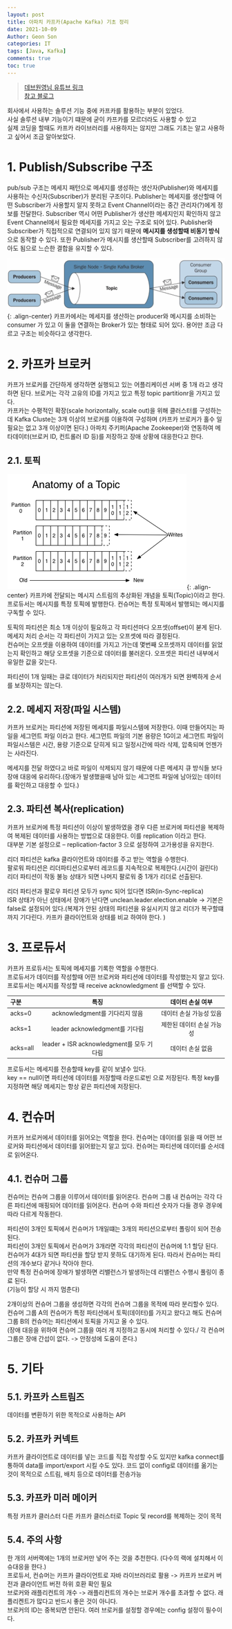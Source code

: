 ```yaml
---
layout: post
title: 아파치 카프카(Apache Kafka) 기초 정리
date: 2021-10-09
Author: Geon Son
categories: IT
tags: [Java, Kafka]
comments: true
toc: true
---
```



>[데브원영님 유튜브 링크](https://www.youtube.com/watch?v=waw0XXNX-uQ)  
>[참고 블로그](https://velog.io/@king3456/Apache-Kafka-%EA%B8%B0%EB%B3%B8%EA%B0%9C%EB%85%90)
  

회사에서 사용하는 솔루션 기능 중에 카프카를 활용하는 부분이 있었다.  
사실 솔루션 내부 기능이기 떄문에 굳이 카프카를 모르더라도 사용할 수 있고  
 실제 코딩을 할때도 카프카 라이브러리를 사용하지는 않지만 그래도 기초는 알고 사용하고 싶어서 조금 알아보았다.



# 1. Publish/Subscribe 구조
pub/sub 구조는 메세지 패턴으로 메세지를 생성하는 생산자(Publisher)와 메세지를 사용하는 수신자(Subscriber)가 분리된 구조이다. Publisher는 메세지를 생산할때 어떤 Subscriber가 사용할지 알지 못하고 Event Channel이라는 중간 관리자(?)에게 정보를 전달한다. Subscriber 역시 어떤 Publisher가 생산한 메세지인지 확인하지 않고 Event Channel에서 필요한 메세지를 가지고 오는 구조로 되어 있다.
Publisher와 Subscriber가 직접적으로 연결되어 있지 않기 때문에 **메시지를 생성할때 비동기 방식**으로 동작할 수 있다. 또한 Publisher가 메시지를 생산할때 Subscriber를 고려하지 않아도 됨으로 느슨한 결합을 유지할 수 있다.

![](/images/it/991FDC495C0FC7A903-1.png){: .align-center}
카프카에서는 메세지를 생산하는 producer와 메시지를 소비하는 consumer 가 있고 이 둘을 연결하는 Broker가 있는 형태로 되어 있다. 용어만 조금 다르고 구조는 비슷하다고 생각한다.



# 2. 카프카 브로커
카프가 브로커를 간단하게 생각하면 실행되고 있는 어플리케이션 서버 중 1개 라고 생각하면 된다. 브로커는 각각 고유의 ID를 가지고 있고 특정 topic partitionr을 가지고 있다.  
카프카는 수평적인 확장(scale horizontally, scale out)을 위해 클러스터를 구성하는데 Kafka Cluste는 3개 이상의 브로커를 이용하여 구성하며 (카프카 브로커가 홀수 일 필요는 없고 3개 이상이면 된다.) 아파치 주키퍼(Apache Zookeeper)와 연동하여 메타데이터(브로커 ID, 컨트롤러 ID 등)를 저장하고 장애 상황에 대응한다고 한다.  



## 2.1. 토픽
![](/images/it/991FDC495C0FC7A903-2.png){: .align-center}
카프카에 전달되는 메시지 스트림의 추상화된 개념을 토픽(Topic)이라고 한다. 프로듀서는 메시지를 특정 토픽에 발행한다. 컨슈머는 특정 토픽에서 발행되는 메시지를 구독할 수 있다.  

토픽의 파티션은 최소 1개 이상이 필요하고 각 파티션마다 오프셋(offset)이 붇게 된다. 메세지 처리 순서는 각 파티션이 가지고 있는 오프셋에 따라 결정된다.  
컨슈머는 오프셋을 이용하여 데이터를 가지고 가는데 몇번째 오프셋까지 데이터를 읽었는지 확인하고 해당 오프셋을 기준으로 데이터를 불러온다. 오프셋은 파티션 내부에서 유일한 값을 갖는다.  

파티션이 1개 일때는 큐로 데이터가 처리되지만 파티션이 여러개가 되면 완벽하게 순서를 보장하지는 않는다.



## 2.2. 메세지 저장(파일 시스템)
카프카 브로커는 파티션에 저장된 메세지를 파일시스템에 저장한다. 이때 만들어지는 파일을 세그먼트 파일 이라고 한다. 세그먼트 파일의 기본 용량은 1G이고 세그먼트 파일이 파일시스템은 시간, 용량 기준으로 닫히게 되고 일정시간에 따라 삭제, 압축되며 언젠가는 사라진다.  

메세지를 전달 하였다고 바로 파일이 삭제되지 않기 때문에 다른 메세지 큐 방식들 보다 장애 대응에 유리하다.(장애가 발생했을때 남아 있는 세그먼트 파일에 남아있는 데이터를 확인하고 대응할 수 있다.)



## 2.3. 파티션 복사(replication)
카프카 브로커에 특정 파티션이 이상이 발생하였을 경우 다른 브로커에 파티션을 복제하여 복제된 데이터를 사용하는 방법으로 대응한다. 이를 replication 이라고 한다.  
대부분 기본 설정으로 – replication-factor 3 으로 설정하여 고가용성을 유지한다.  

리더 파티션은 kafka 클라이언트와 데이터를 주고 받는 역할을 수행한다.  
팔로워 파티션은 리더파티션으로부터 레코드를 지속적으로 복제한다.(시간이 걸린다) 리더 파티션이 작동 불능 상태가 되면 나머지 팔로워 중 1개가 리더로 선출된다.  

리더 파티션과 팔로우 파티션 모두가 sync 되어 있다면 ISR(in-Sync-replica)  
ISR 상태가 아닌 상태에서 장애가 난다면 unclean.leader.election.enable -> 기본은 false로 설정되어 있다.(복제가 안된 상태의 파티션을 유실시키지 않고 리더가 복구할떄 까지 기다린다. 카프카 클라이언트와 상태를 비교 하여야 한다. )  



# 3. 프로듀서
카프카 프로듀서는 토픽에 메세지를 기록한 역할을 수행한다.   
프로듀서가 데이터를 작성할때 어떤 브로커와 파티션에 데이터를 작성했는지 알고 있다.  
프로듀서는 메시지를 작성할 때 receive acknowledgment 를 선택할 수 있다.  

| 구분 | 특징 | 데이터 손실 여부|
|:----------|:----------:|:----------:|
| acks=0 | acknowledgment를 기다리지 않음 |데이터 손실 가능성 있음 |
| acks=1 | leader acknowledgment를 기다림 |제한된 데이터 손실 가능성 |
| acks=all | leader + ISR acknowledgment를 모두 기다림 |데이터 손실 없음 |  

  
프로듀서는 메세지를 전송할때 key를 같이 보낼수 있다.  
key == null이면 파티션에 데이터를 저장할때 라운드로빈 으로 저장된다. 특정 key를 지정하면 해당 메세지는 항상 같은 파티션에 저장된다.



# 4. 컨슈머

카프카 브로커에서 데이터를 읽어오는 역할을 한다. 컨슈머는 데이터를 읽을 때 어떤 브로커와 파티션에서 데이터를 읽어왔는지 알고 있다. 컨슈머는 파티션에 데이터를 순서데로 읽어온다.



## 4.1. 컨슈머 그룹
컨슈머는 컨슈머 그룹을 이루어서 데이터를 읽어온다. 컨슈머 그룹 내 컨슈머는 각각 다른 파티션에 매핑되어 데이터를 읽어온다. 컨슈머 수와 파티션 숫자가 다들 경우 경우에 따라 다르게 작동한다.  

파티션이 3개인 토픽에서 컨슈머가 1개일떄는 3개의 파티션으로부터 폴링이 되어 전송된다.  
파티션이 3개인 토픽에서 컨슈머가 3개라면 각각의 파티션이 컨슈머에 1:1 할당 된다.  
컨슈머가 4대가 되면 파티션을 할당 받지 못하도 대기하게 된다. 따라서 컨슈머는 파티션의 개수보다 같거나 작아야 한다.  
만약 특정 컨슈머에 장애가 발생하면 리밸런스가 발생하는데 리밸런스 수행시 풀링이 종료 된다.  
(기능이 할당 시 까지 멈춘다)

2개이상의 컨슈머 그룹을 생성하면 각각의 컨슈머 그룹을 목적에 따라 분리할수 있다.  
컨슈머 그룹 A의 컨슈머가 특정 파티션에서 토픽(데이터)를 가지고 왔다고 해도 컨슈머 그룹 B의 컨슈머는 파티션에서 토픽을 가지고 올 수 있다.  
(장애 대응을 위하여 컨슈머 그룹을 여러 개 지정하고 동시에 처리할 수 있다./ 각 컨슈머 그룹은 장애 간섭이 없다. -> 안정성에 도움이 준다.)


# 5. 기타
## 5.1. 카프카 스트림즈
데이터를 변환하기 위한 목적으로 사용하는 API  



## 5.2. 카프카 커넥트
카프카 클라이언트로 데이터를 넣는 코드를 직접 작성할 수도 있지만 kafka connect를 통하여 data를 import/export 시킬 수도 있다. 코드 없이 config로 데이터를 옮기는 것이 목적으로 스트림, 배치 등으로 데이터를 전송가능  



## 5.3. 카프카 미러 메이커
특정 카프카 클러스터 다른 카프카 클러스터로 Topic 및 record를 복제하는 것이 목적  



## 5.4. 주의 사항
한 개의 서버랙에는 1개의 브로커만 넣어 주는 것을 추천한다. (다수의 랙에 설치해서 이슈대응을 한다.)  
프로듀서, 컨슈머는 카프카 클라이언트로 자바 라이브러리로 활용 -> 카프카 브로커 버전과 클라이언트 버전 하위 호환 확인 필요  
브로커와 래플리컨트의 개수 -> 래플리컨트의 개수는 브로커 개수를 초과할 수 없다. 래플리켄트가 많다고 반드시 좋은 것이 아니다.  
브로커의 ID는 중복되면 안된다. 여러 브로커를 설정할 경우에는 config 설정이 필수이다.
